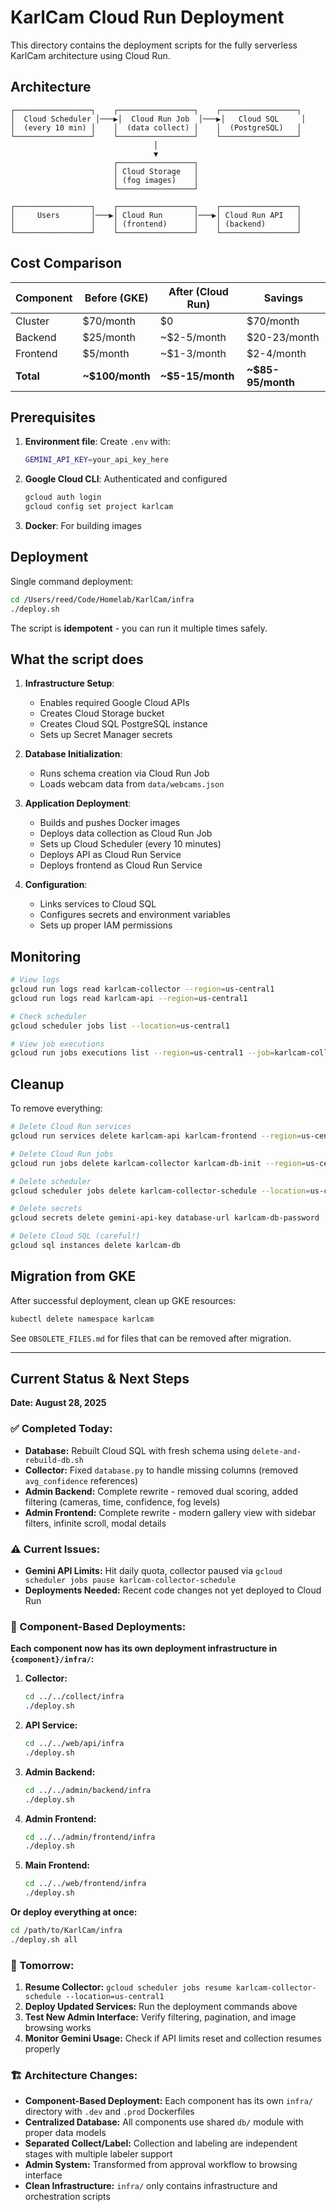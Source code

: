 # KarlCam Cloud Run Deployment

This directory contains the deployment scripts for the fully serverless KarlCam architecture using Cloud Run.

## Architecture

```
┌─────────────────┐    ┌─────────────────┐    ┌─────────────────┐
│  Cloud Scheduler │───▶│  Cloud Run Job  │───▶│   Cloud SQL     │
│  (every 10 min) │    │  (data collect) │    │  (PostgreSQL)   │
└─────────────────┘    └─────────────────┘    └─────────────────┘
                                │
                                ▼
                       ┌─────────────────┐
                       │ Cloud Storage   │
                       │ (fog images)    │
                       └─────────────────┘

┌─────────────────┐    ┌─────────────────┐    ┌─────────────────┐
│     Users       │───▶│ Cloud Run       │───▶│ Cloud Run API   │
│                 │    │ (frontend)      │    │ (backend)       │
└─────────────────┘    └─────────────────┘    └─────────────────┘
```

## Cost Comparison

| Component | Before (GKE) | After (Cloud Run) | Savings |
|-----------|--------------|-------------------|---------|
| Cluster | $70/month | $0 | $70/month |
| Backend | $25/month | ~$2-5/month | $20-23/month |
| Frontend | $5/month | ~$1-3/month | $2-4/month |
| **Total** | **~$100/month** | **~$5-15/month** | **~$85-95/month** |

## Prerequisites

1. **Environment file**: Create `.env` with:
   ```bash
   GEMINI_API_KEY=your_api_key_here
   ```

2. **Google Cloud CLI**: Authenticated and configured
   ```bash
   gcloud auth login
   gcloud config set project karlcam
   ```

3. **Docker**: For building images

## Deployment

Single command deployment:

```bash
cd /Users/reed/Code/Homelab/KarlCam/infra
./deploy.sh
```

The script is **idempotent** - you can run it multiple times safely.

## What the script does

1. **Infrastructure Setup**:
   - Enables required Google Cloud APIs
   - Creates Cloud Storage bucket
   - Creates Cloud SQL PostgreSQL instance
   - Sets up Secret Manager secrets

2. **Database Initialization**:
   - Runs schema creation via Cloud Run Job
   - Loads webcam data from `data/webcams.json`

3. **Application Deployment**:
   - Builds and pushes Docker images
   - Deploys data collection as Cloud Run Job
   - Sets up Cloud Scheduler (every 10 minutes)
   - Deploys API as Cloud Run Service
   - Deploys frontend as Cloud Run Service

4. **Configuration**:
   - Links services to Cloud SQL
   - Configures secrets and environment variables
   - Sets up proper IAM permissions

## Monitoring

```bash
# View logs
gcloud run logs read karlcam-collector --region=us-central1
gcloud run logs read karlcam-api --region=us-central1

# Check scheduler
gcloud scheduler jobs list --location=us-central1

# View job executions
gcloud run jobs executions list --region=us-central1 --job=karlcam-collector
```

## Cleanup

To remove everything:

```bash
# Delete Cloud Run services
gcloud run services delete karlcam-api karlcam-frontend --region=us-central1

# Delete Cloud Run jobs
gcloud run jobs delete karlcam-collector karlcam-db-init --region=us-central1

# Delete scheduler
gcloud scheduler jobs delete karlcam-collector-schedule --location=us-central1

# Delete secrets
gcloud secrets delete gemini-api-key database-url karlcam-db-password

# Delete Cloud SQL (careful!)
gcloud sql instances delete karlcam-db
```

## Migration from GKE

After successful deployment, clean up GKE resources:

```bash
kubectl delete namespace karlcam
```

See `OBSOLETE_FILES.md` for files that can be removed after migration.

---

## Current Status & Next Steps

**Date: August 28, 2025**

### ✅ Completed Today:
- **Database:** Rebuilt Cloud SQL with fresh schema using `delete-and-rebuild-db.sh`
- **Collector:** Fixed `database.py` to handle missing columns (removed `avg_confidence` references)
- **Admin Backend:** Complete rewrite - removed dual scoring, added filtering (cameras, time, confidence, fog levels)
- **Admin Frontend:** Complete rewrite - modern gallery view with sidebar filters, infinite scroll, modal details

### ⚠️ Current Issues:
- **Gemini API Limits:** Hit daily quota, collector paused via `gcloud scheduler jobs pause karlcam-collector-schedule`
- **Deployments Needed:** Recent code changes not yet deployed to Cloud Run

### 🔄 Component-Based Deployments:

**Each component now has its own deployment infrastructure in `{component}/infra/`:**

1. **Collector:** 
   ```bash
   cd ../../collect/infra
   ./deploy.sh
   ```

2. **API Service:**
   ```bash
   cd ../../web/api/infra
   ./deploy.sh
   ```

3. **Admin Backend:**
   ```bash
   cd ../../admin/backend/infra
   ./deploy.sh
   ```

4. **Admin Frontend:**
   ```bash
   cd ../../admin/frontend/infra
   ./deploy.sh
   ```

5. **Main Frontend:**
   ```bash
   cd ../../web/frontend/infra
   ./deploy.sh
   ```

**Or deploy everything at once:**
```bash
cd /path/to/KarlCam/infra
./deploy.sh all
```

### 📅 Tomorrow:
1. **Resume Collector:** `gcloud scheduler jobs resume karlcam-collector-schedule --location=us-central1`
2. **Deploy Updated Services:** Run the deployment commands above
3. **Test New Admin Interface:** Verify filtering, pagination, and image browsing works
4. **Monitor Gemini Usage:** Check if API limits reset and collection resumes properly

### 🏗️ Architecture Changes:
- **Component-Based Deployment:** Each component has its own `infra/` directory with `.dev` and `.prod` Dockerfiles
- **Centralized Database:** All components use shared `db/` module with proper data models
- **Separated Collect/Label:** Collection and labeling are independent stages with multiple labeler support
- **Admin System:** Transformed from approval workflow to browsing interface
- **Clean Infrastructure:** `infra/` only contains infrastructure and orchestration scripts
